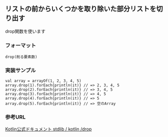 
## リストの前からいくつかを取り除いた部分リストを切り出す

drop関数を使います

### フォーマット

    drop(削る要素数)

### 実装サンプル

    val array = arrayOf(1, 2, 3, 4, 5)
    array.drop(1).forEach{println(it)} // => 2, 3, 4, 5
    array.drop(2).forEach{println(it)} // => 3, 4, 5
    array.drop(3).forEach{println(it)} // => 4, 5
    array.drop(4).forEach{println(it)} // => 5
    array.drop(5).forEach{println(it)} // => 空のArray


### 参考URL

[Kotlin公式ドキュメント stdlib / kotlin /drop](http://kotlinlang.org/api/latest/jvm/stdlib/kotlin/drop.html)
